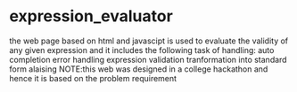 # expression_evaluator
the web page based on html and javascipt is used to evaluate the validity of any given expression and it includes the following task of handling:
auto completion
error handling
expression validation
tranformation into standard form
alaising
NOTE:this web was designed in a college hackathon and hence it is based on the problem requirement


